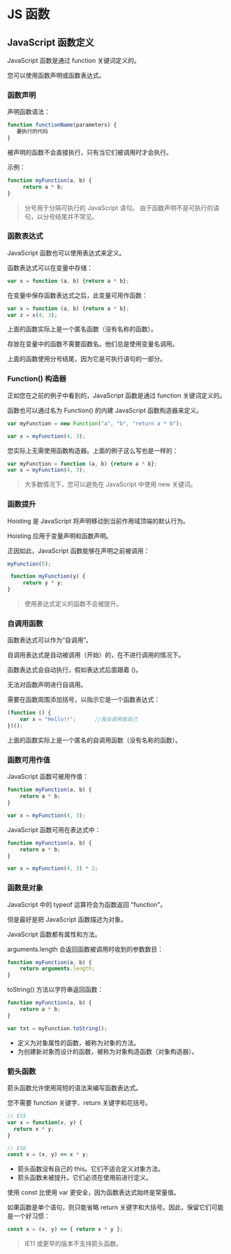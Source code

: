
# JS 函数
## JavaScript 函数定义

JavaScript 函数是通过 function 关键词定义的。

您可以使用函数声明或函数表达式。

### 函数声明

声明函数语法：

``` javascript
function functionName(parameters) {
   要执行的代码
}
```

被声明的函数不会直接执行，只有当它们被调用时才会执行。

示例：

``` javascript
function myFunction(a, b) {
     return a * b;
}
```
> 分号用于分隔可执行的 JavaScript 语句。
> 由于函数声明不是可执行的语句，以分号结尾并不常见。

### 函数表达式
JavaScript 函数也可以使用表达式来定义。

函数表达式可以在变量中存储：

``` javascript
var x = function (a, b) {return a * b};
```

在变量中保存函数表达式之后，此变量可用作函数：

``` javascript
var x = function (a, b) {return a * b};
var z = x(4, 3);
```

上面的函数实际上是一个匿名函数（没有名称的函数）。

存放在变量中的函数不需要函数名。他们总是使用变量名调用。

上面的函数使用分号结尾，因为它是可执行语句的一部分。

### Function() 构造器

正如您在之前的例子中看到的，JavaScript 函数是通过 function 关键词定义的。

函数也可以通过名为 Function() 的内建 JavaScript 函数构造器来定义。

``` javascript
var myFunction = new Function("a", "b", "return a * b");

var x = myFunction(4, 3);
```
您实际上无需使用函数构造器。上面的例子这么写也是一样的：

``` javascript
var myFunction = function (a, b) {return a * b};
var x = myFunction(4, 3);
```

> 大多数情况下，您可以避免在 JavaScript 中使用 new 关键词。

### 函数提升

Hoisting 是 JavaScript 将声明移动到当前作用域顶端的默认行为。

Hoisting 应用于变量声明和函数声明。

正因如此，JavaScript 函数能够在声明之前被调用：

``` javascript
myFunction(5);

 function myFunction(y) {
     return y * y;
}
```

> 使用表达式定义的函数不会被提升。

### 自调用函数

函数表达式可以作为“自调用”。

自调用表达式是自动被调用（开始）的，在不进行调用的情况下。

函数表达式会自动执行，假如表达式后面跟着 ()。

无法对函数声明进行自调用。

需要在函数周围添加括号，以指示它是一个函数表达式：

``` javascript
(function () {
    var x = "Hello!!";      //我会调用我自己
})();
```
上面的函数实际上是一个匿名的自调用函数（没有名称的函数）。

### 函数可用作值

JavaScript 函数可被用作值：

``` javascript
function myFunction(a, b) {
    return a * b;
}

var x = myFunction(4, 3);
```

JavaScript 函数可用在表达式中：

``` javascript
function myFunction(a, b) {
    return a * b;
}

var x = myFunction(4, 3) * 2;
```

### 函数是对象

JavaScript 中的 typeof 运算符会为函数返回 "function"。

但是最好是把 JavaScript 函数描述为对象。

JavaScript 函数都有属性和方法。

arguments.length 会返回函数被调用时收到的参数数目：

``` javascript
function myFunction(a, b) {
    return arguments.length;
}
```
toString() 方法以字符串返回函数：

``` javascript
function myFunction(a, b) {
    return a * b;
}

var txt = myFunction.toString();
```

 - 定义为对象属性的函数，被称为对象的方法。
 - 为创建新对象而设计的函数，被称为对象构造函数（对象构造器）。

###  箭头函数

箭头函数允许使用简短的语法来编写函数表达式。

您不需要 function 关键字、return 关键字和花括号。

``` javascript
// ES5
var x = function(x, y) {
  return x * y;
}

// ES6
const x = (x, y) => x * y;
```

 - 箭头函数没有自己的 this。它们不适合定义对象方法。
 - 箭头函数未被提升。它们必须在使用前进行定义。

使用 const 比使用 var 更安全，因为函数表达式始终是常量值。

如果函数是单个语句，则只能省略 return 关键字和大括号。因此，保留它们可能是一个好习惯：

``` javascript
const x = (x, y) => { return x * y };
```

> IE11 或更早的版本不支持箭头函数。

